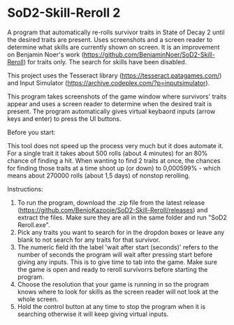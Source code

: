 # SoD2-Skill-Reroll 2
A program that automatically re-rolls survivor traits in State of Decay 2 until the desired traits are present. Uses screenshots and a screen reader to determine what skills are currently shown on screen. It is an improvement on Benjamin Noer's work (https://github.com/BenjaminNoer/SoD2-Skill-Reroll) for traits only. The search for skills have been disabled.

This project uses the Tesseract library (https://tesseract.patagames.com/) and Input Simulator (https://archive.codeplex.com/?p=inputsimulator).

This program takes screenshots of the game window where survivors' traits appear and uses a screen reader to determine when the desired trait is present. The program automatically gives virtual keybaord inputs (arrow keys and enter) to press the UI buttons.

Before you start:

This tool does not speed up the process very much but it does automate it. For a single trait it takes about 500 rolls (about 4 minutes)  for an 80% chance of finding a hit. When wanting to find 2 traits at once, the chances for finding those traits at a time shoot up (or down) to 0,000599% - which means about 270000 rolls (about 1,5 days) of nonstop rerolling.

Instructions:

1. To run the program, download the .zip file from the latest release (https://github.com/BenjoKazooie/SoD2-Skill-Reroll/releases) and extract the files. Make sure they are all in the same folder and run "SoD2 Reroll.exe".
2. Pick any traits you want to search for in the dropdon boxes or leave any blank to not search for any traits for that survivor. 
3. The numeric field ith the label 'wait after start (seconds)' refers to the number of seconds the program will wait after pressing start before giving any inputs. This is to give time to tab into the game. Make sure the game is open and ready to reroll survivorrs before starting the program.
4. Choose the resolution that your game is running in so the program knows where to look for skills as the screen reader will not look at the whole screen.
5. Hold the control button at any time to stop the program when it is searching otherwise it will keep giving virtual inputs.
